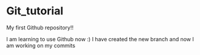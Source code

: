 # Git_tutorial
My first Github repository!!

I am learning to use Github now :)
I have created the new branch and now I am working on my commits
